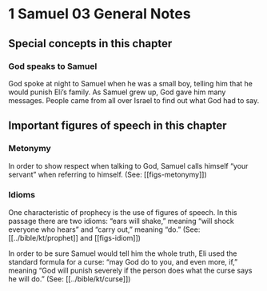 # 1 Samuel 03 General Notes
## Special concepts in this chapter

### God speaks to Samuel

God spoke at night to Samuel when he was a small boy, telling him that he would punish Eli’s family. As Samuel grew up, God gave him many messages. People came from all over Israel to find out what God had to say.

## Important figures of speech in this chapter

### Metonymy

In order to show respect when talking to God, Samuel calls himself “your servant” when referring to himself. (See: [[figs-metonymy]])

### Idioms

One characteristic of prophecy is the use of figures of speech. In this passage there are two idioms: “ears will shake,” meaning “will shock everyone who hears” and “carry out,” meaning “do.” (See: [[../bible/kt/prophet]] and [[figs-idiom]])

In order to be sure Samuel would tell him the whole truth, Eli used the standard formula for a curse: “may God do to you, and even more, if,” meaning “God will punish severely if the person does what the curse says he will do.” (See: [[../bible/kt/curse]])
